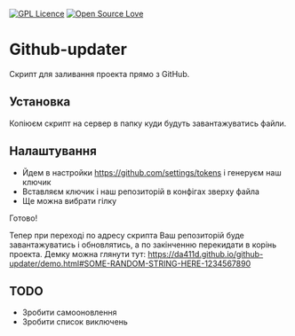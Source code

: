 [![GPL Licence](https://badges.frapsoft.com/os/gpl/gpl.svg?v=103)](https://opensource.org/licenses/GPL-3.0/)
[![Open Source Love](https://badges.frapsoft.com/os/v1/open-source.svg?v=103)](https://github.com/ellerbrock/open-source-badges/)

# Github-updater

Скрипт для заливання проекта прямо з GitHub.

## Установка

Копіюєм скрипт на сервер в папку куди будуть завантажуватись файли.

## Налаштування

- Йдем в настройки https://github.com/settings/tokens і генеруєм наш ключик
- Вставляєм ключик і наш репозиторій в конфігах зверху файла
- Ще можна вибрати гілку

Готово!

Тепер при переході по адресу скрипта Ваш репозиторій буде завантажуватись і обновлятись, а по закінченню перекидати в
корінь проекта. Демку можна глянути
тут: https://da411d.github.io/github-updater/demo.html#SOME-RANDOM-STRING-HERE-1234567890

## TODO

- Зробити самооновлення
- Зробити список виключень
